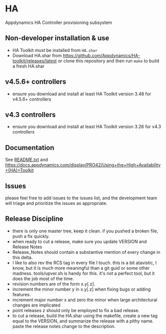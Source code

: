 # HA
Appdynamics HA Controller provisioning subsystem

## Non-developer installation & use
* HA Toolkit *must* be installed from `HA.shar`
* Download HA.shar from https://github.com/Appdynamics/HA-toolkit/releases/latest or clone this repository and then run `make` to build a fresh HA.shar

## v4.5.6+ controllers
* ensure you download and install at least HA Toolkit version 3.48 for v4.5.6+ controllers

## v4.3 controllers
* ensure you download and install at least HA Toolkit version 3.26 for v4.3 controllers

## Documentation
See [README.txt](README.txt) and https://docs.appdynamics.com/display/PRO42/Using+the+High+Availability+(HA)+Toolkit

## Issues
please feel free to add issues to the issues list, and the development team
will triage and prioritize the issues as appropriate.

## Release Discipline

* there is only one master tree, keep it clean.  if you pushed a broken file, push a fix quickly.
* when ready to cut a release, make sure you update VERSION and Release Notes
* Release_Notes should contain a substantive mention of every change in this delta.
* I like to also rev the RCS tag in every file I touch.  this is a bit atavistic, I know, but it is much more meaningful than a git guid or some other madness. tools/upver.sh is handy for this.  it's not a perfect tool, but it does the job most of the time.
* revision numbers are of the form x.y[.z].
* increment the minor number y in x.y[.z] when fixing bugs or adding features.
* increment major number x and zero the minor when large architectural changes are implicated
* point releases z should only be employed to fix a bad release.
* to cut a release, build the HA.shar using the makefile, create a new tag equal to the VERSION, and summarize the release with a pithy name. paste the release notes change to the description.
